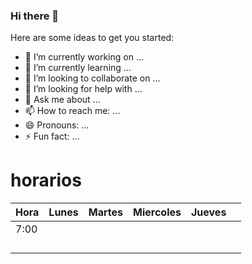 ### Hi there 👋



Here are some ideas to get you started:

- 🔭 I’m currently working on ...
- 🌱 I’m currently learning ...
- 👯 I’m looking to collaborate on ...
- 🤔 I’m looking for help with ...
- 💬 Ask me about ...
- 📫 How to reach me: ...
- 😄 Pronouns: ...
- ⚡ Fun fact: ...



# horarios


| Hora | Lunes | Martes | Miercoles | Jueves |   |
|------|-------|--------|-----------|--------|---|
| 7:00 |       |        |           |        |   |
|      |       |        |           |        |   |
|      |       |        |           |        |   |
|      |       |        |           |        |   |
|      |       |        |           |        |   |

